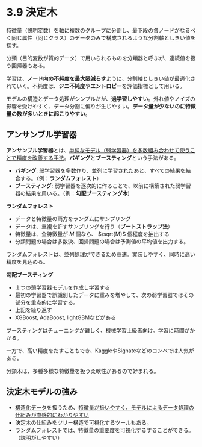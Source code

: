 <script type="text/javascript" async src="https://cdnjs.cloudflare.com/ajax/libs/mathjax/3.2.2/es5/tex-mml-chtml.min.js">
</script>
<script type="text/x-mathjax-config">
 MathJax.Hub.Config({
 tex2jax: {
 inlineMath: [['$', '$'] ],
 displayMath: [ ['$$','$$'], ["\\[","\\]"] ]
 }
 });
</script>

# 3.9 決定木

特徴量（説明変数）を軸に複数のグループに分割し、最下段の各ノードがなるべく同じ属性（同じクラス）のデータのみで構成されるような分割軸としきい値を探す。

分類（目的変数が質的データ）で用いられるものを分類器と呼ぶが、連続値を扱う回帰器もある。

学習は、**ノード内の不純度を最大限減らす**ように、分割軸としきい値が最適化されていく。不純度は、**ジニ不純度**や**エントロピー**を評価指標として用いる。

モデルの構造とデータ処理がシンプルだが、**過学習しやすい**。外れ値やノイズの影響を受けやすく、データ分割に偏りが生じやすい。**データ量が少ないのに特徴量の数が多いときに起こりやすい**。

## アンサンブル学習器

**アンサンブル学習器**とは、<u>単純なモデル（弱学習器）を多数組み合わせて使うことで精度を改善する手法</u>。**バギング**と**ブースティング**という手法がある。

- **バギング**: 弱学習器を多数作り、並列に学習されたあと、すべての結果を結合する。（例：**ランダムフォレスト**）
- **ブースティング**: 弱学習器を逐次的に作ることで、以前に構築された弱学習器の結果を用いる。（例：**勾配ブースティング木**)

**ランダムフォレスト**

- データと特徴量の両方をランダムにサンプリング
- データは、重複を許すサンプリングを行う（**ブートストラップ法**）
- 特徴量は、全特徴量が $M$ 個なら、 $\sqrt{M}$ 個程度を抽出する
- 分類問題の場合は多数決、回帰問題の場合は予測値の平均値を出力する。

ランダムフォレストは、並列処理ができるため高速。実装しやすく、同時に高い精度を見込める。

**勾配ブースティング**

- １つの弱学習器モデルを作成し学習する
- 最初の学習器で誤識別したデータに重みを増やして、次の弱学習器ではその部分を重点的に学習する。
- 上記を繰り返す
- XGBoost, AdaBoost, lightGBMなどがある

ブースティングはチューニングが難しく、機械学習上級者向け。学習に時間がかかる。

一方で、高い精度をだすこともでき、KaggleやSignateなどのコンペでは人気がある。

分類木は、多種多様な特徴量を扱う柔軟性があるので好まれる。

## 決定木モデルの強み

- <u>構造化データ</u>を扱うため、<u>特徴量が扱いやすく、モデルによるデータ処理の仕組みが直感的にわかりやすい</u>
- 決定木の仕組みをツリー構造で可視化するツールもある。
- ランダムフォレストでは、特徴量の重要度を可視化するすることができる。（説明がしやすい）







